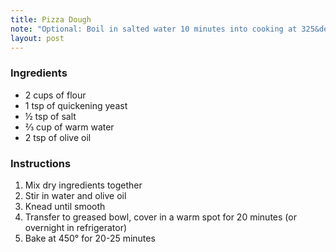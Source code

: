 ```yaml
---
title: Pizza Dough
note: "Optional: Boil in salted water 10 minutes into cooking at 325&deg; for 20 minutes"
layout: post
---
```


### Ingredients

- 2 cups of flour
- 1 tsp of quickening yeast
- &frac12; tsp of salt
- &#x2154; cup of warm water
- 2 tsp of olive oil

### Instructions

1. Mix dry ingredients together
2. Stir in water and olive oil
3. Knead until smooth
4. Transfer to greased bowl, cover in a warm spot for 20 minutes (or overnight in refrigerator)
5. Bake at 450&deg; for 20-25 minutes